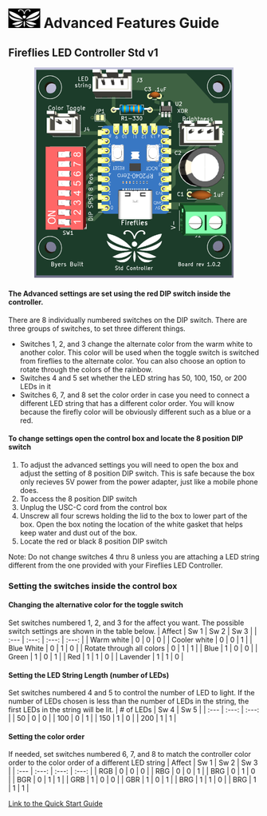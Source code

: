 # <img src="../assets/Firefly_basic_logo.png" width="64">  Advanced Features Guide
## Fireflies LED Controller Std v1
<p align="center">
<img src="../assets/Fireflies_std_v1_0_2.png" width="400">
</p>

#### The Advanced settings are set using the red DIP switch inside the controller.
There are 8 individually numbered switches on the DIP switch.  There are three groups of switches, to set three different things.
  * Switches 1, 2, and 3 change the alternate color from the warm white to another color.  This color will be used when the toggle switch is switched from fireflies to the alternate color.  You can also choose an option to rotate through the colors of the rainbow.
  * Switches 4 and 5 set whether the LED string has 50, 100, 150, or 200 LEDs in it
  * Switches 6, 7, and 8 set the color order in case you need to connect a different LED string that has a different color order.  You will know because the firefly color will be obviously different such as a blue or a red.

#### To change settings open the control box and locate the 8 position DIP switch
1. To adjust the advanced settings you will need to open the box and adjust the setting of 8 position DIP switch. This is safe because the box only recieves 5V power from the power adapter, just like a mobile phone does.
2. To access the 8 position DIP switch
  1. Unplug the USC-C cord from the control box
  2. Unscrew all four screws holding the lid to the box to lower part of the box.  Open the box noting the location of the white gasket that helps keep water and dust out of the box.
  3. Locate the red or black 8 position DIP switch

Note: Do not change switches 4 thru 8 unless you are attaching a LED string different from the one provided with your Fireflies LED Controller.
 
### Setting the switches inside the control box
#### Changing the alternative color for the toggle switch
Set switches numbered 1, 2, and 3 for the affect you want.  The possible switch settings are shown in the table below.
| Affect | Sw 1  |  Sw 2 | Sw 3 |
| :--- | :---: | :---: | :---: |
| Warm white | 0 | 0 | 0 |
| Cooler white | 0 | 0 | 1 |
| Blue White | 0 | 1 | 0 |
| Rotate through all colors | 0 | 1 | 1 |
| Blue | 1 | 0 | 0 |
| Green | 1 | 0 | 1 |
| Red | 1 | 1 | 0 |
| Lavender | 1 | 1 | 0 |

#### Setting the LED String Length (number of LEDs)
Set switches numbered 4 and 5 to control the number of LED to light.  If the number of LEDs chosen is less than the number of LEDs in the string, the first LEDs in the string will be lit.
| # of LEDs | Sw 4  |  Sw 5 | 
| :--- | :---: | :---: |
| 50 | 0 | 0 |
| 100 | 0 | 1 |
| 150 | 1 | 0 |
| 200 | 1 | 1 |

#### Setting the color order
If needed, set switches numbered 6, 7, and 8 to match the controller color order to the color order of a different LED string
| Affect | Sw 1  |  Sw 2 | Sw 3 |
| :--- | :---: | :---: | :---: |
| RGB | 0 | 0 | 0 |
| RBG | 0 | 0 | 1 |
| BRG | 0 | 1 | 0 |
| BGR | 0 | 1 | 1 |
| GRB | 1 | 0 | 0 |
| GBR | 1 | 0 | 1 |
| BRG | 1 | 1 | 0 |
| BRG | 1 | 1 | 1 |

[Link to the Quick Start Guide](./Fireflies_controller_std_v1.md)
